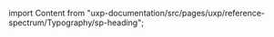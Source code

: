 
import Content from "uxp-documentation/src/pages/uxp/reference-spectrum/Typography/sp-heading";

<Content query="product=xd"/>
